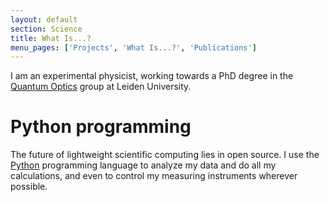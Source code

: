 ```yaml
---
layout: default
section: Science
title: What Is...?
menu_pages: ['Projects', 'What Is...?', 'Publications']
---
```

I am an experimental physicist, working towards a PhD degree in the [Quantum Optics](http://www.molphys.leidenuniv.nl/qo) group at Leiden University.

# Python programming #

The future of lightweight scientific computing lies in open source.
I use the [Python](http://www.python.org) programming language to analyze my data and do all my calculations, and even to control my measuring instruments wherever possible.
